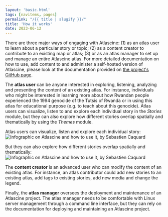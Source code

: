 ```yaml
---
layout: 'basic.html'
tags: [navitems, pages]
permalink: "/{{ title | slugify }}/"
title: 'How it works'
date: 2023-06-12
---
```

<!--
<div style="height:60vh">
<iframe credentialless width="100%" height="100%" src="https://www.youtube.com/embed/7pT80nzfJ9E?start=1548" title="YouTube video player" frameborder="0" allow="accelerometer; autoplay; clipboard-write; encrypted-media; gyroscope; picture-in-picture; web-share" allowfullscreen></iframe>
</div>
-->
There are three major ways of engaging with Atlascine: (1) as an atlas user to learn about a particular story or topic; (2) as a content creator to contribute to an existing map or atlas; (3) or as an atlas manager to set up and manage an entire Atlascine atlas. For more detailed documentation on how to use, add content to and administer a self-hosted version of Atlascine, please look at the documentation provided on [the project's GitHub page](https://github.com/geomedialab/atlascine/wiki).

The **atlas user** can be anyone interested in exploring, listening, analyzing and presenting the content of an existing atlas. For instance, individuals who might be interested in learning more about how Rwandan people experienced the 1994 genocide of the Tutsis of Rwanda or in using this atlas for educational purpose (e.g. to teach about this genocide). Atlas users can visualize, listen to and explore each individual story in the *Stories* module, but they can also explore how different stories overlap spatially and thematically by using the *Themes* module.

Atlas users can visualize, listen and explore each individual story: 
<img src="/imgs/Slide3.jpg" alt="Infographic on Atlascine and how to use it, by Sebastien Caquard"></img>

But they can also explore how different stories overlap spatially and thematically: 
<img src="/imgs/Slide4.jpg" alt="Infographic on Atlascine and how to use it, by Sebastien Caquard"></img>

The **content creator** is an advanced user who can modify the content of an existing atlas. For instance, an atlas contributor could add new stories to an existing atlas, add tags to existing stories, add new media and change the legend. 

Finally, the **atlas manager** oversees the deployment and maintenance of an Atlascine project. The atlas manager needs to be comfortable with Linux server management through a command line interface, but they can rely on the documentation for deploying and maintaining an Atlascine project.

<!--
This 10 min. video explains the basic functionalities of Atlascine
<div style="height:60vh">
<iframe id="video" src="https://player.vimeo.com/video/599132384?h=fad3d027b1" width="100%" height="100%" frameborder="0" allow="autoplay; fullscreen; picture-in-picture" allowfullscreen></iframe>
</div>
-->